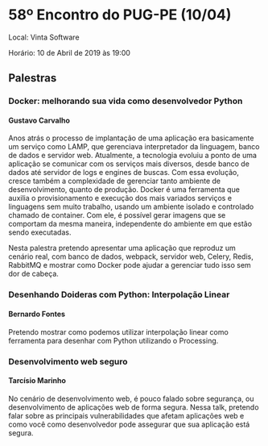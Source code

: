 # 58º Encontro do PUG-PE (10/04)

Local:  Vinta Software 

Horário:  10 de Abril de 2019 às 19:00 

## Palestras

### Docker: melhorando sua vida como desenvolvedor Python
#### Gustavo Carvalho
Anos atrás o processo de implantação de uma aplicação era basicamente um serviço como LAMP, que gerenciava interpretador da linguagem, banco de dados e servidor web.
Atualmente, a tecnologia evoluiu a ponto de uma aplicação se comunicar com os serviços mais diversos, desde banco de dados até servidor de logs e engines de buscas.
Com essa evolução, cresce também a complexidade de gerenciar tanto ambiente de desenvolvimento, quanto de produção.
Docker é uma ferramenta que auxilia o provisionamento e execução dos mais variados serviços e linguagens sem muito trabalho, usando um ambiente isolado e controlado chamado de container. Com ele, é possível gerar imagens que se comportam da mesma maneira, independente do ambiente em que estão sendo executadas.

Nesta palestra pretendo apresentar uma aplicação que reproduz um cenário real, com banco de dados, webpack, servidor web, Celery, Redis, RabbitMQ e mostrar como Docker pode ajudar a gerenciar tudo isso sem dor de cabeça.

### Desenhando Doideras com Python: Interpolação Linear
#### Bernardo Fontes
Pretendo mostrar como podemos utilizar interpolação linear como ferramenta para desenhar com Python utilizando o Processing.

### Desenvolvimento web seguro
#### Tarcísio Marinho
No cenário de desenvolvimento web, é pouco falado sobre segurança, ou desenvolvimento de aplicações web de forma segura. Nessa talk, pretendo falar sobre as principais vulnerabilidades que afetam aplicações web e como você como desenvolvedor pode assegurar que sua aplicação está segura.

